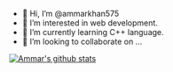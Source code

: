 - 👋 Hi, I’m @ammarkhan575
- 👀 I’m interested in web development.
- 🌱 I’m currently learning C++ language.
- 💞️ I’m looking to collaborate on ...

[![Ammar's github stats](https://github-readme-stats.vercel.app/api?username=ammarkhan575&theme=radical&count_private=true)](https://github-readme-stats.vercel.app/api?username=ammarkhan575&show_icons=true&theme=radical)



